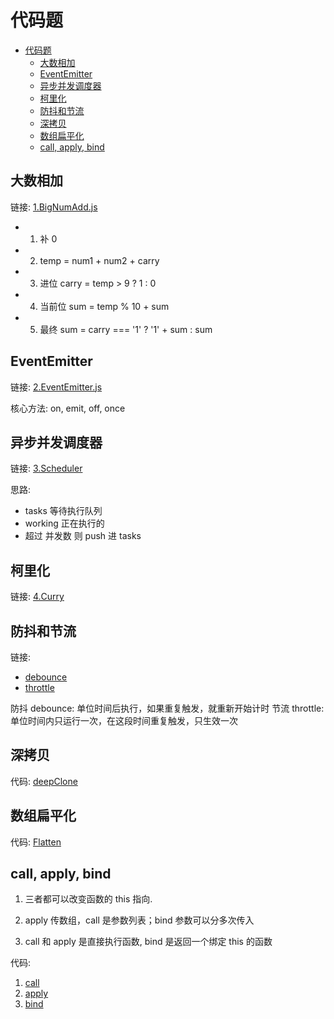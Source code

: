 # 代码题

- [代码题](#代码题)
	- [大数相加](#大数相加)
	- [EventEmitter](#eventemitter)
	- [异步并发调度器](#异步并发调度器)
	- [柯里化](#柯里化)
	- [防抖和节流](#防抖和节流)
	- [深拷贝](#深拷贝)
	- [数组扁平化](#数组扁平化)
	- [call, apply, bind](#call-apply-bind)

## 大数相加

链接: [1.BigNumAdd.js](1.BigNumAdd.js)

- 1. 补 0
- 2. temp = num1 + num2 + carry
- 3. 进位 carry = temp > 9 ? 1 : 0
- 4. 当前位 sum = temp % 10 + sum
- 5. 最终 sum = carry === '1' ? '1' + sum : sum

## EventEmitter

链接: [2.EventEmitter.js](2.EventEmitter.js)

核心方法: on, emit, off, once

## 异步并发调度器

链接: [3.Scheduler](3.Scheduler.js)

思路:

- tasks 等待执行队列
- working 正在执行的
- 超过 并发数 则 push 进 tasks

## 柯里化

链接: [4.Curry](4.Curry.js)

## 防抖和节流

链接:

- [debounce](debounce.js)
- [throttle](throttle.js)

防抖 debounce: 单位时间后执行，如果重复触发，就重新开始计时
节流 throttle: 单位时间内只运行一次，在这段时间重复触发，只生效一次

## 深拷贝

代码: [deepClone](deepClone.js)

## 数组扁平化

代码: [Flatten](Flatten.js)

## call, apply, bind

1. 三者都可以改变函数的 this 指向.

2. apply 传数组，call 是参数列表；bind 参数可以分多次传入

3. call 和 apply 是直接执行函数, bind 是返回一个绑定 this 的函数

代码:  

1. [call](call.js)
2. [apply](apply.js)
3. [bind](bind.js)
